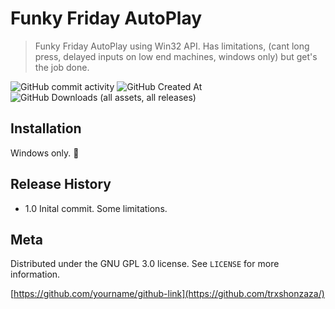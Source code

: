 # Funky Friday AutoPlay
> Funky Friday AutoPlay using Win32 API. Has limitations, (cant long press, delayed inputs on low end machines, windows only) but get's the job done.

<img alt="GitHub commit activity" src="https://img.shields.io/github/commit-activity/t/trxshonzaza/Funky-Friday-AutoPlay"> <img alt="GitHub Created At" src="https://img.shields.io/github/created-at/trxshonzaza/Funky-Friday-AutoPlay"> <img alt="GitHub Downloads (all assets, all releases)" src="https://img.shields.io/github/downloads/trxshonzaza/Funky-Friday-AutoPlay/total">



## Installation

Windows only. 🙂


## Release History

* 1.0
  Inital commit. Some limitations.

## Meta

Distributed under the GNU GPL 3.0 license. See ``LICENSE`` for more information.

[https://github.com/yourname/github-link](https://github.com/trxshonzaza/)

<!-- Markdown link & img dfn's -->
[npm-image]: https://img.shields.io/npm/v/datadog-metrics.svg?style=flat-square
[npm-url]: https://npmjs.org/package/datadog-metrics
[npm-downloads]: https://img.shields.io/npm/dm/datadog-metrics.svg?style=flat-square
[travis-image]: https://img.shields.io/travis/dbader/node-datadog-metrics/master.svg?style=flat-square
[travis-url]: https://travis-ci.org/dbader/node-datadog-metrics
[wiki]: https://github.com/yourname/yourproject/wiki
